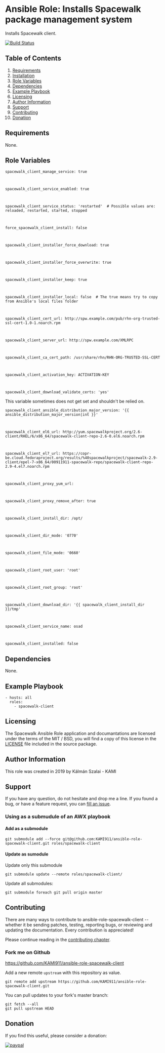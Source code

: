 # Ansible Role: Installs Spacewalk package management system

Installs Spacewalk client.

[![Build Status](https://travis-ci.org/KAMI911/ansible-role-spcewalk.svg?branch=master)](https://travis-ci.org/KAMI911/ansible-role-spacewalk-client)

## Table of Contents

1. [Requirements][Requirements]
2. [Installation][Installation]
3. [Role Variables][Role Variables]
4. [Dependencies][Dependencies]
5. [Example Playbook][Example Playbook]
6. [Licensing][Licensing]
7. [Author Information][Author Information]
8. [Support][Support]
9. [Contributing][Contributing]
10. [Donation][Donation]

## Requirements

None.

## Role Variables

    spacewalk_client_manage_service: true



    spacewalk_client_service_enabled: true



    spacewalk_client_service_status: 'restarted'  # Possible values are: reloaded, restarted, started, stopped



    force_spacewalk_client_install: false



    spacewalk_client_installer_force_download: true



    spacewalk_client_installer_force_overwrite: true



    spacewalk_client_installer_keep: true



    spacewalk_client_installer_local: false  # The true means try to copy from Ansible's local files folder



    spacewalk_client_cert_url: http://spw.example.com/pub/rhn-org-trusted-ssl-cert-1.0-1.noarch.rpm



    spacewalk_client_server_url: http://spw.example.com/XMLRPC



    spacewalk_client_ca_cert_path: /usr/share/rhn/RHN-ORG-TRUSTED-SSL-CERT



    spacewalk_client_activation_key: ACTIVATION-KEY



    spacewalk_client_download_validate_certs: 'yes'

This variable sometimes does not get set and shouldn't be relied on.

    spacewalk_client_ansible_distribution_major_version: '{{ ansible_distribution_major_version|int }}'



    spacewalk_client_el6_url: http://yum.spacewalkproject.org/2.6-client/RHEL/6/x86_64/spacewalk-client-repo-2.6-0.el6.noarch.rpm



    spacewalk_client_el7_url: https://copr-be.cloud.fedoraproject.org/results/%40spacewalkproject/spacewalk-2.9-client/epel-7-x86_64/00911911-spacewalk-repo/spacewalk-client-repo-2.9-4.el7.noarch.rpm



    spacewalk_client_proxy_yum_url:



    spacewalk_client_proxy_remove_after: true



    spacewalk_client_install_dir: /opt/



    spacewalk_client_dir_mode: '0770'



    spacewalk_client_file_mode: '0660'



    spacewalk_client_root_user: 'root'



    spacewalk_client_root_group: 'root'



    spacewalk_client_download_dir: '{{ spacewalk_client_install_dir }}/tmp'



    spacewalk_client_service_name: osad



    spacewalk_client_installed: false



## Dependencies

None.

## Example Playbook

    - hosts: all
      roles:
        - spacewalk-client

## Licensing

The Spacewalk Ansible Role application and documantations are licensed under the terms of
the MIT / BSD, you will find a copy of this license in the
[LICENSE](LICENSE) file included in the source package.

## Author Information

This role was created in 2019 by Kálmán Szalai - KAMI

## Support

If you have any question, do not hesitate and drop me a line.
If you found a bug, or have a feature request, you can [fill an issue](https://github.com/KAMI911/ansible-role-spacewalk-client/issues).

### Using as a submudule of an AWX playbook

#### Add as a submodule

```
git submodule add --force git@github.com:KAMI911/ansible-role-spacewalk-client.git roles/spacewalk-client
```

#### Update as sumodule

Update only this submodule

```
git submodule update --remote roles/spacewalk-client/
```

Update all submodules:

```
git submodule foreach git pull origin master
```

## Contributing

There are many ways to contribute to ansible-role-spacewalk-client -- whether it be sending patches,
testing, reporting bugs, or reviewing and updating the documentation. Every
contribution is appreciated!

Please continue reading in the [contributing chapter](CONTRIBUTING.md).

### Fork me on Github

https://github.com/KAMI911/ansible-role-spacewalk-client

Add a new remote `upstream` with this repository as value.

```
git remote add upstream https://github.com/KAMI911/ansible-role-spacewalk-client.git
```

You can pull updates to your fork's master branch:

```
git fetch --all
git pull upstream HEAD
```

## Donation

If you find this useful, please consider a donation:

[![paypal](https://www.paypalobjects.com/en_US/i/btn/btn_donateCC_LG.gif)](https://www.paypal.com/cgi-bin/webscr?cmd=_s-xclick&hosted_button_id=RLQZ58B26XSLA)

<!-- TOC URLs -->
[Requirements]: #requirements
[Installation]: #installation
[Role Variables]: #role_variables
[Dependencies]: #dependencies
[Example Playbook]: #example_playbook
[Licensing]: #licensing
[Author Information]: #author_information
[Support]: #support
[Contributing]: #contributing
[Donation]: #donation
